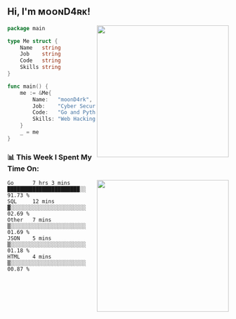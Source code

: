 <h2> Hi, I'm ᴍᴏᴏɴD4ʀᴋ!</h2>
<img align='right' src="https://github-readme-stats.vercel.app/api?username=moond4rk&show_icons=true&theme=radical" width="300">


```go
package main

type Me struct {
	Name   string
	Job    string
	Code   string
	Skills string
}

func main() {
	me := &Me{
		Name:   "moonD4rk",
		Job:    "Cyber Security Engineer",
		Code:   "Go and Python and Others",
		Skills: "Web Hacking ^o^",
	}
	_ = me
}
```



<h3>📊 This Week I Spent My Time On:</h3>
<img align='right' src="https://spotify-github-profile.vercel.app/api/view?uid=dayjackson56081&cover_image=true&theme=novatorem" width="300">

<!--START_SECTION:waka-->
```text
Go      7 hrs 3 mins    ███████████████████████░░   91.73 % 
SQL     12 mins         ▓░░░░░░░░░░░░░░░░░░░░░░░░   02.69 % 
Other   7 mins          ▒░░░░░░░░░░░░░░░░░░░░░░░░   01.69 % 
JSON    5 mins          ▒░░░░░░░░░░░░░░░░░░░░░░░░   01.18 % 
HTML    4 mins          ▒░░░░░░░░░░░░░░░░░░░░░░░░   00.87 % 
```
<!--END_SECTION:waka-->

